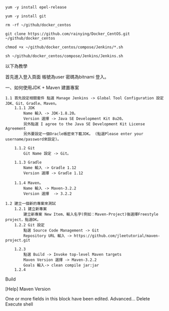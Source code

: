 ```
yum -y install epel-release
```

```
yum -y install git 
```

```
rm -rf ~/github/docker_centos
```

```
git clone https://github.com/rainying/Docker_CentOS.git ~/github/docker_centos
```

```
chmod +x ~/github/docker_centos/compose/Jenkins/*.sh
```

```
sh ~/github/docker_centos/compose/Jenkins/Jenkins.sh
```


以下為教學

首先進入登入頁面 帳號為user 密碼為bitnami 登入。

一、如何使用JDK + Maven 建置專案

	1.1 首先設定相關套件 點選 Manage Jenkins -> Global Tool Configuration 設定JDK、Git、Gradle、Maven。
		1.1.1 JDK
			Name 輸入 -> JDK-1.8.20。
			Version 選擇 -> Java SE Development Kit 8u20。
			另外點選 I agree to the Java SE Development Kit License Agreement
			另外要設定一個Oracle帳密來下載JDK。 (點選Please enter your username/password來設定)。

		1.1.2 Git
		    Git Name 設定 -> Git。

		1.1.3 Gradle
		    Name 輸入 -> Gradle 1.12
			Version 選擇 -> Gradle 1.12

		1.1.4 Maven。
			Name 輸入 -> Maven-3.2.2
			Version 選擇  -> 3.2.2

	1.2 建立一個新的專案來測試
		1.2.1 建立新專案 
			建立新專案 New Item、輸入名字(例如：Maven-Project)後選擇Freestyle project，點選OK。
		1.2.2 Git 設定
			點選 Source Code Management -> Git 
			Repository URL 輸入 -> https://github.com/jleetutorial/maven-project.git

		1.2.3 
            點選 Build -> Invoke top-level Maven targets
            Maven Version 選擇 -> Maven-3.2.2
            Goals 輸入-> clean compile jar:jar
		1.2.4

				
  Build

[Help]
 	Maven Version		
 		

One or more fields in this block have been edited. 
Advanced...
Delete
Execute shell